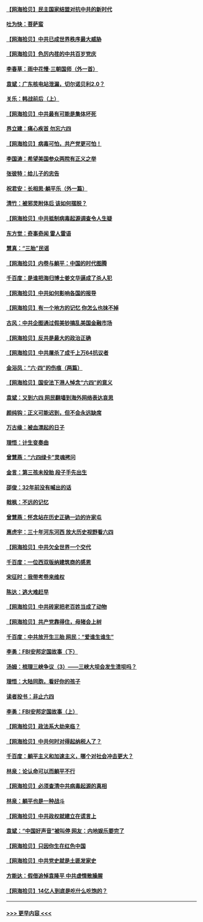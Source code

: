 #### [【网海拾贝】民主国家结盟对抗中共的新时代](../pages/nsc993/n13031717.md?t=06191851) 
#### [吐为快：菩萨蛮](../pages/nsc993/n13030033.md?t=06191851) 
#### [【网海拾贝】中共已成世界秩序最大威胁](../pages/nsc993/n13028138.md?t=06191851) 
#### [【网海拾贝】色厉内荏的中共百岁党庆](../pages/nsc993/n13025582.md?t=06191851) 
#### [李春草：雨中花慢‧三朝国师（外一首）](../pages/nsc993/n13025567.md?t=06191851) 
#### [袁斌：广东核电站泄漏，切尔诺贝利2.0？](../pages/nsc993/n13025475.md?t=06191851) 
#### [关乐：韩战前后（上）](../pages/nsc993/n13025387.md?t=06191851) 
#### [【网海拾贝】中共最有可能是集体坏死](../pages/nsc993/n13023101.md?t=06191851) 
#### [界立建：痛心疾首 勿忘六四](../pages/nsc993/n13022339.md?t=06191851) 
#### [【网海拾贝】病毒可怕，共产党更可怕！](../pages/nsc993/n13020728.md?t=06191851) 
#### [李国涛：希望美国参众两院有正义之举](../pages/nsc993/n13020674.md?t=06191851) 
#### [张彼特：给儿子的忠告](../pages/nsc993/n13018934.md?t=06191851) 
#### [祝君安：长相思‧躺平乐（外一篇）](../pages/nsc993/n13018923.md?t=06191851) 
#### [清竹：被邪灵附体后 该如何摆脱？](../pages/nsc993/n13018877.md?t=06191851) 
#### [【网海拾贝】中共抵制病毒起源调查令人生疑](../pages/nsc993/n13017785.md?t=06191851) 
#### [东方觉：奇事奇闻 雷人雷语](../pages/nsc993/n13017577.md?t=06191851) 
#### [慧真：“三胎”民谣](../pages/nsc993/n13017394.md?t=06191851) 
#### [【网海拾贝】内卷与躺平：中国的时代图腾](../pages/nsc993/n13016128.md?t=06191851) 
#### [千百度：是谁把海归博士姜文华逼成了杀人犯](../pages/nsc993/n13015218.md?t=06191851) 
#### [【网海拾贝】中共如何影响各国的报导](../pages/nsc993/n13012599.md?t=06191851) 
#### [【网海拾贝】有一个地方的记忆 你怎么也抹不掉](../pages/nsc993/n13009802.md?t=06191851) 
#### [古风：中共企图通过假美钞搞乱美国金融市场](../pages/nsc993/n13009626.md?t=06191851) 
#### [【网海拾贝】反共是最大的政治正确](../pages/nsc993/n13007051.md?t=06191851) 
#### [【网海拾贝】中共屠杀了成千上万64抗议者](../pages/nsc993/n13002713.md?t=06191851) 
#### [金浴凤：“六·四”的伤痕（两篇）](../pages/nsc993/n13001719.md?t=06191851) 
#### [【网海拾贝】国安法下港人悼念“六四”的意义](../pages/nsc993/n13001039.md?t=06191851) 
#### [袁斌：又到六四 网民翻墙到海外网络表达哀思](../pages/nsc993/n13000995.md?t=06191851) 
#### [颜纯钩：正义可能迟到，但不会永远缺席](../pages/nsc993/n13000920.md?t=06191851) 
#### [万古缘：被血漂起的日子](../pages/nsc993/n13000914.md?t=06191851) 
#### [理悟：计生变奏曲](../pages/nsc993/n13000414.md?t=06191851) 
#### [曾慧燕：“六四绿卡”灵魂拷问](../pages/nsc993/n13000277.md?t=06191851) 
#### [金言：第三孩未投胎 段子手先出生](../pages/nsc993/n13000215.md?t=06191851) 
#### [邵俊：32年前没有喊出的话](../pages/nsc993/n13000181.md?t=06191851) 
#### [戟枫：不远的记忆](../pages/nsc993/n13000121.md?t=06191851) 
#### [曾慧燕：怀念站在历史正确一边的许家屯](../pages/nsc993/n13000073.md?t=06191851) 
#### [惠虎宇：三十年河东河西 放大历史视野看六四](../pages/nsc993/n13000018.md?t=06191851) 
#### [【网海拾贝】中共欠全世界一个交代](../pages/nsc993/n12998706.md?t=06191851) 
#### [千百度：一位西双版纳建筑商的感恩](../pages/nsc993/n12998487.md?t=06191851) 
#### [宋征时：我带考卷来维权](../pages/nsc993/n12994088.md?t=06191851) 
#### [陈达：逃大难赶早](../pages/nsc993/n12993569.md?t=06191851) 
#### [【网海拾贝】中共砖家把老百姓当成了动物](../pages/nsc993/n12993483.md?t=06191851) 
#### [【网海拾贝】共产党靠得住，母猪会上树](../pages/nsc993/n12990730.md?t=06191851) 
#### [千百度：中共放开生三胎 网民：“爱谁生谁生”](../pages/nsc993/n12990644.md?t=06191851) 
#### [李勇：FBI安邦定国故事（下）](../pages/nsc993/n12987854.md?t=06191851) 
#### [汤姆：梳理三峡争议（3）——三峡大坝会发生溃坝吗？](../pages/nsc993/n12989806.md?t=06191851) 
#### [理悟：大陆同胞，看好你的孩子](../pages/nsc993/n12989778.md?t=06191851) 
#### [读者投书：非止六四](../pages/nsc993/n12989673.md?t=06191851) 
#### [李勇：FBI安邦定国故事（上）](../pages/nsc993/n12987749.md?t=06191851) 
#### [【网海拾贝】政法系大劫来临？](../pages/nsc993/n12987596.md?t=06191851) 
#### [【网海拾贝】中共何时对得起纳税人了？](../pages/nsc993/n12985578.md?t=06191851) 
#### [千百度：躺平主义和加速主义，哪个对社会冲击更大？](../pages/nsc993/n12985512.md?t=06191851) 
#### [林泉：论认命可以而躺平不行](../pages/nsc993/n12985505.md?t=06191851) 
#### [【网海拾贝】必须查清中共病毒起源的真相](../pages/nsc993/n12984276.md?t=06191851) 
#### [林泉：躺平也是一种战斗](../pages/nsc993/n12984194.md?t=06191851) 
#### [【网海拾贝】中共政权就建立在谎言上](../pages/nsc993/n12981880.md?t=06191851) 
#### [袁斌：“中国好声音”被叫停 网友：内地娱乐要完了](../pages/nsc993/n12981826.md?t=06191851) 
#### [【网海拾贝】只因你生在红色中国](../pages/nsc993/n12979096.md?t=06191851) 
#### [【网海拾贝】中共党史就是土匪发家史](../pages/nsc993/n12976478.md?t=06191851) 
#### [方能达：假借追悼袁隆平 中共虚情散臊腥](../pages/nsc993/n12976396.md?t=06191851) 
#### [【网海拾贝】14亿人到底是吃什么吃饱的？](../pages/nsc993/n12974125.md?t=06191851) 

----
#### [ >>> 更早内容 <<< ](../indexes/nsc993-earlier.md)
